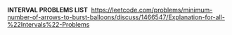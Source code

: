 **INTERVAL PROBLEMS LIST**
​
https://leetcode.com/problems/minimum-number-of-arrows-to-burst-balloons/discuss/1466547/Explanation-for-all-%22Intervals%22-Problems